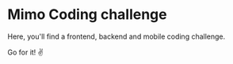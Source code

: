 # Mimo Coding challenge

Here, you'll find a frontend, backend and mobile coding challenge.

Go for it! ✌️
